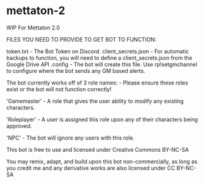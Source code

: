 # mettaton-2
WIP For Mettaton 2.0

FILES YOU NEED TO PROVIDE TO GET BOT TO FUNCTION:

token.txt - The Bot Token on Discord.
client_secrets.json - For automatic backups to function, you will need to define a client_secrets.json from the Google Drive API
.config - The bot will create this file. Use rp!setgmchannel to configure where the bot sends any GM based alerts.

The bot currently works off of 3 role names: - Please ensure these roles exist or the bot will not function correctly!

'Gamemaster' - A role that gives the user ability to modify any existing characters.

'Roleplayer' - A user is assigned this role upon any of their characters being approved.

'NPC' - The bot will ignore any users with this role.

This bot is free to use and licensed under Creative Commons BY-NC-SA

You may remix, adapt, and build upon this bot non-commercially, as long as you credit me and any derivative works are also licensed under CC BY-NC-SA
